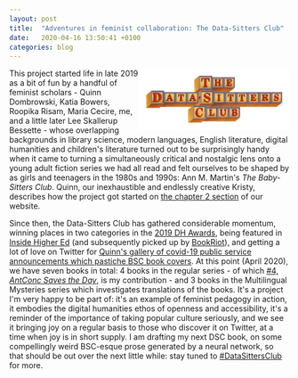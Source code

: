 ```yaml
---
layout: post
title:  "Adventures in feminist collaboration: The Data-Sitters Club"
date:   2020-04-16 13:50:41 +0100
categories: blog
---
```


<a href="https://datasittersclub.github.io/site/"><img style="float:right;border:10px solid white" src="/DSClogo.png" width="50%" height="50%" /></a>

This project started life in late 2019 as a bit of fun by a handful of feminist scholars - Quinn Dombrowski, Katia Bowers, Roopika Risam, Maria Cecire, me, and a little later Lee Skallerup Bessette - whose overlapping backgrounds in library science, modern languages, English literature, digital humanities and children's literature turned out to be surprisingly handy when it came to turning a simultaneously critical and nostalgic lens onto a young adult fiction series we had all read and felt ourselves to be shaped by as girls and teenagers in the 1980s and 1990s: Ann M. Martin's *The Baby-Sitters Club*. Quinn, our inexhaustible and endlessly creative Kristy, describes how the project got started on [the chapter 2 section](https://datasittersclub.github.io/site/chapter-2/) of our website.

Since then, the Data-Sitters Club has gathered considerable momentum, winning places in two categories in the [2019 DH Awards](http://dhawards.org/dhawards2019/results/), being featured in [Inside Higher Ed](https://insidehighered.com/news/2020/04/15/we-need-fun-more-ever-digital-humanities-meets-baby-sitters-club-books) (and subsequently picked up by [BookRiot](https://bookriot.com/2020/04/16/introducing-the-data-sitters-club-critical-linking-april-16-2020/)), and getting a lot of love on Twitter for [Quinn's gallery of covid-19 public service announcements which pastiche BSC book covers](https://datasittersclub.github.io/site/covid19/). At this point (April 2020), we have seven books in total: 4 books in the regular series - of which [#4, *AntConc Saves the Day*](https://datasittersclub.github.io/site/dsc4/), is my contribution - and 3 books in the Multilingual Mysteries series which investigates translations of the books. It's a project I'm very happy to be part of: it's an example of feminist pedagogy in action, it embodies the digital humanities ethos of openness and accessibility, it's a reminder of the importance of taking popular culture seriously, and we see it bringing joy on a regular basis to those who discover it on Twitter, at a time when joy is in short supply. I am drafting my next DSC book, on some compellingly weird BSC-esque prose generated by a neural network, so that should be out over the next little while: stay tuned to [#DataSittersClub](https://twitter.com/search?q=%23DataSittersClub&src=typed_query) for more.

